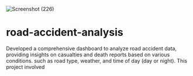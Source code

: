 ![Screenshot (226)](https://github.com/ashutoshziniwal/road-accident-analysis/assets/142675173/f7811eb4-2d1d-4269-bac4-27fd0943c7b6)
# road-accident-analysis
Developed a comprehensive dashboard to analyze road accident data, providing insights on casualties and death reports based on various conditions. such as road type, weather, and time of day (day or night).  This project involved
